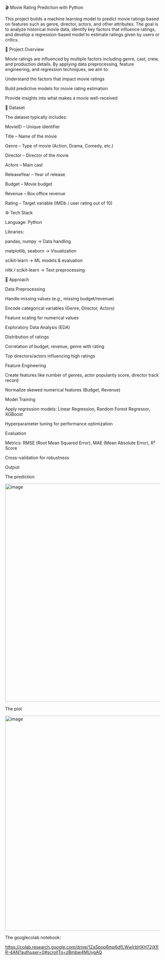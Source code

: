 🎬 Movie Rating Prediction with Python

This project builds a machine learning model to predict movie ratings based on features such as genre, director, actors, and other attributes. The goal is to analyze historical movie data, identify key factors that influence ratings, and develop a regression-based model to estimate ratings given by users or critics.

📌 Project Overview

Movie ratings are influenced by multiple factors including genre, cast, crew, and production details. By applying data preprocessing, feature engineering, and regression techniques, we aim to:

Understand the factors that impact movie ratings

Build predictive models for movie rating estimation

Provide insights into what makes a movie well-received

📂 Dataset

The dataset typically includes:

MovieID – Unique identifier

Title – Name of the movie

Genre – Type of movie (Action, Drama, Comedy, etc.)

Director – Director of the movie

Actors – Main cast

ReleaseYear – Year of release

Budget – Movie budget

Revenue – Box office revenue

Rating – Target variable (IMDb / user rating out of 10)

⚙️ Tech Stack

Language: Python

Libraries:

pandas, numpy → Data handling

matplotlib, seaborn → Visualization

scikit-learn → ML models & evaluation

nltk / scikit-learn → Text preprocessing

🔎 Approach

Data Preprocessing

Handle missing values (e.g., missing budget/revenue)

Encode categorical variables (Genre, Director, Actors)

Feature scaling for numerical values

Exploratory Data Analysis (EDA)

Distribution of ratings

Correlation of budget, revenue, genre with rating

Top directors/actors influencing high ratings

Feature Engineering

Create features like number of genres, actor popularity score, director track record

Normalize skewed numerical features (Budget, Revenue)

Model Training

Apply regression models: Linear Regression, Random Forest Regressor, XGBoost

Hyperparameter tuning for performance optimization

Evaluation

Metrics: RMSE (Root Mean Squared Error), MAE (Mean Absolute Error), R² Score

Cross-validation for robustness

Output:

The prediction

<img width="1280" height="708" alt="image" src="https://github.com/user-attachments/assets/49ed0f48-0139-4f49-9f36-be28addfc30a" />

The plot

<img width="1280" height="697" alt="image" src="https://github.com/user-attachments/assets/675883cc-9713-450f-b16c-ede032799166" />

The googlecolab notebook:

https://colab.research.google.com/drive/1ZaSpop6mp6dfLWwIrbHXH72jXflR-4AN?authuser=0#scrollTo=zBmbw4MUygAQ
